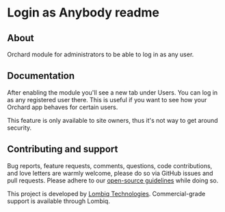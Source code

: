 # Login as Anybody readme



## About

Orchard module for administrators to be able to log in as any user.


## Documentation

After enabling the module you'll see a new tab under Users. You can log in as any registered user there. This is useful if you want to see how your Orchard app behaves for certain users.

This feature is only available to site owners, thus it's not way to get around security.


## Contributing and support

Bug reports, feature requests, comments, questions, code contributions, and love letters are warmly welcome, please do so via GitHub issues and pull requests. Please adhere to our [open-source guidelines](https://lombiq.com/open-source-guidelines) while doing so.

This project is developed by [Lombiq Technologies](https://lombiq.com/). Commercial-grade support is available through Lombiq.